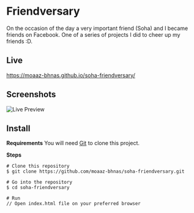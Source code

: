# Friendversary
On the occasion of the day a very important friend (Soha) and I became friends on Facebook. One of a series of projects I did to cheer up my friends :D.

## Live
https://moaaz-bhnas.github.io/soha-friendversary/

## Screenshots
![Live Preview](https://media.giphy.com/media/OQHvOQ6oVB6m8rcmdd/giphy.gif)

## Install
<b>Requirements</b>
You will need [Git](https://git-scm.com/) to clone this project.  

<b>Steps</b>
```
# Clone this repository
$ git clone https://github.com/moaaz-bhnas/soha-friendversary.git

# Go into the repository
$ cd soha-friendversary

# Run
// Open index.html file on your preferred browser
```
